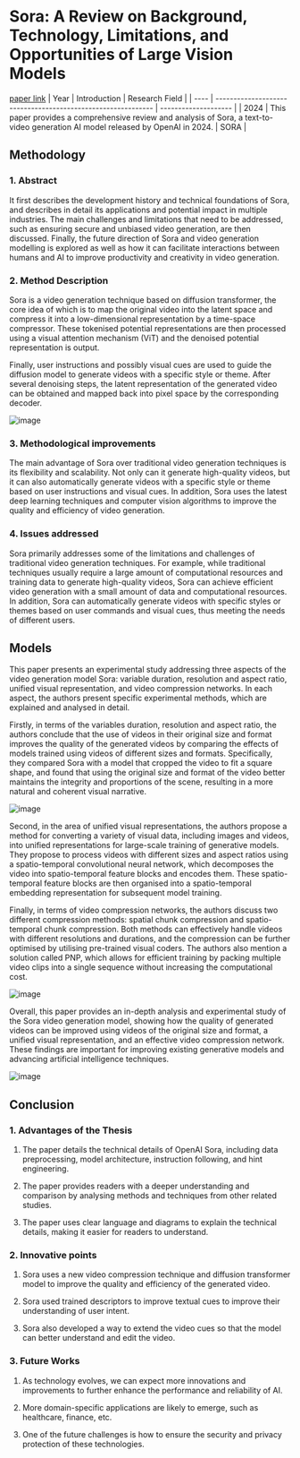 # Sora: A Review on Background, Technology, Limitations, and Opportunities of Large Vision Models
[paper link](https://arxiv.org/pdf/2402.17177) 
| Year | Introduction                                                         | Research Field                 |
| ---- | ------------------------------------------------------------ | -------------------- |
| 2024 | This paper provides a comprehensive review and analysis of Sora, a text-to-video generation AI model released by OpenAI in 2024.          |  SORA        |

## Methodology

### 1. Abstract
It first describes the development history and technical foundations of Sora, and describes in detail its applications and potential impact in multiple industries. The main challenges and limitations that need to be addressed, such as ensuring secure and unbiased video generation, are then discussed. Finally, the future direction of Sora and video generation modelling is explored as well as how it can facilitate interactions between humans and AI to improve productivity and creativity in video generation.

### 2. Method Description 
Sora is a video generation technique based on diffusion transformer, the core idea of which is to map the original video into the latent space and compress it into a low-dimensional representation by a time-space compressor. These tokenised potential representations are then processed using a visual attention mechanism (ViT) and the denoised potential representation is output. 

Finally, user instructions and possibly visual cues are used to guide the diffusion model to generate videos with a specific style or theme. After several denoising steps, the latent representation of the generated video can be obtained and mapped back into pixel space by the corresponding decoder.

![image](https://github.com/user-attachments/assets/ad99e4a8-5476-430a-8b88-ec4efde86d4e)
 
### 3. Methodological improvements
The main advantage of Sora over traditional video generation techniques is its flexibility and scalability. Not only can it generate high-quality videos, but it can also automatically generate videos with a specific style or theme based on user instructions and visual cues. In addition, Sora uses the latest deep learning techniques and computer vision algorithms to improve the quality and efficiency of video generation.

### 4. Issues addressed 
Sora primarily addresses some of the limitations and challenges of traditional video generation techniques. For example, while traditional techniques usually require a large amount of computational resources and training data to generate high-quality videos, Sora can achieve efficient video generation with a small amount of data and computational resources. In addition, Sora can automatically generate videos with specific styles or themes based on user commands and visual cues, thus meeting the needs of different users.

## Models
This paper presents an experimental study addressing three aspects of the video generation model Sora: variable duration, resolution and aspect ratio, unified visual representation, and video compression networks. In each aspect, the authors present specific experimental methods, which are explained and analysed in detail.

Firstly, in terms of the variables duration, resolution and aspect ratio, the authors conclude that the use of videos in their original size and format improves the quality of the generated videos by comparing the effects of models trained using videos of different sizes and formats. Specifically, they compared Sora with a model that cropped the video to fit a square shape, and found that using the original size and format of the video better maintains the integrity and proportions of the scene, resulting in a more natural and coherent visual narrative.

![image](https://github.com/user-attachments/assets/19a8975a-c9b3-4cb0-a159-2075647d0e4e)

Second, in the area of unified visual representations, the authors propose a method for converting a variety of visual data, including images and videos, into unified representations for large-scale training of generative models. They propose to process videos with different sizes and aspect ratios using a spatio-temporal convolutional neural network, which decomposes the video into spatio-temporal feature blocks and encodes them. These spatio-temporal feature blocks are then organised into a spatio-temporal embedding representation for subsequent model training.

Finally, in terms of video compression networks, the authors discuss two different compression methods: spatial chunk compression and spatio-temporal chunk compression. Both methods can effectively handle videos with different resolutions and durations, and the compression can be further optimised by utilising pre-trained visual coders. The authors also mention a solution called PNP, which allows for efficient training by packing multiple video clips into a single sequence without increasing the computational cost.

![image](https://github.com/user-attachments/assets/6649f86b-712b-443d-9329-dbd27bc1640b)

Overall, this paper provides an in-depth analysis and experimental study of the Sora video generation model, showing how the quality of generated videos can be improved using videos of the original size and format, a unified visual representation, and an effective video compression network. These findings are important for improving existing generative models and advancing artificial intelligence techniques. 

![image](https://github.com/user-attachments/assets/9254dbb3-5b1e-4f63-89d5-fbe343ec3ae6)

## Conclusion

### 1. Advantages of the Thesis
  1. The paper details the technical details of OpenAI Sora, including data preprocessing, model architecture, instruction following, and hint engineering.

  2. The paper provides readers with a deeper understanding and comparison by analysing methods and techniques from other related studies.

  3. The paper uses clear language and diagrams to explain the technical details, making it easier for readers to understand.

### 2. Innovative points
  1. Sora uses a new video compression technique and diffusion transformer model to improve the quality and efficiency of the generated video.

  2. Sora used trained descriptors to improve textual cues to improve their understanding of user intent.

  3. Sora also developed a way to extend the video cues so that the model can better understand and edit the video.
     
### 3. Future Works
  1. As technology evolves, we can expect more innovations and improvements to further enhance the performance and reliability of AI.

  2. More domain-specific applications are likely to emerge, such as healthcare, finance, etc.

  3. One of the future challenges is how to ensure the security and privacy protection of these technologies.  
